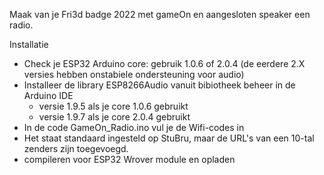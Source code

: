 Maak van je Fri3d badge 2022 met gameOn en aangesloten speaker een radio.

Installatie
- Check je ESP32 Arduino core: gebruik 1.0.6 of 2.0.4 (de eerdere 2.X versies hebben onstabiele ondersteuning voor audio)
- Installeer de library ESP8266Audio vanuit bibiotheek beheer in de Arduino IDE
	- versie 1.9.5 als je core 1.0.6 gebruikt
	- versie 1.9.7 als je core 2.0.4 gebruikt
- In de code GameOn_Radio.ino vul je de Wifi-codes in
- Het staat standaard ingesteld op StuBru, maar de URL's van een 10-tal zenders zijn toegevoegd.
- compileren voor ESP32 Wrover module en opladen
